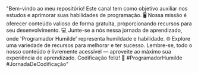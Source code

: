 "Bem-vindo ao meu repositório! Este canal tem como objetivo auxiliar nos estudos e aprimorar suas habilidades de programação. 🖥️ Nossa missão é oferecer conteúdo valioso de forma gratuita, proporcionando recursos para seu desenvolvimento. 💻 Junte-se a nós nessa jornada de aprendizado, onde 'Programador Humilde' representa humildade e habilidade. 🌐 Explore uma variedade de recursos para melhorar e ter sucesso. Lembre-se, todo o nosso conteúdo é livremente acessível — aproveite ao máximo sua experiência de aprendizado. Codificação feliz! 🚀 #ProgramadorHumilde #JornadaDeCodificação"





